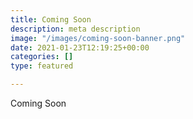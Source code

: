 ```yaml
---
title: Coming Soon
description: meta description
image: "/images/coming-soon-banner.png"
date: 2021-01-23T12:19:25+00:00
categories: []
type: featured

---
```

Coming Soon
